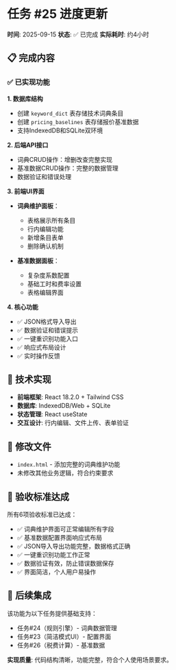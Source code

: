 # 任务 #25 进度更新

**时间**: 2025-09-15
**状态**: ✅ 已完成
**实际耗时**: 约4小时

## 📋 完成内容

### ✅ 已实现功能

**1. 数据库结构**
- 创建 `keyword_dict` 表存储技术词典条目
- 创建 `pricing_baselines` 表存储报价基准数据
- 支持IndexedDB和SQLite双环境

**2. 后端API接口**
- 词典CRUD操作：增删改查完整实现
- 基准数据CRUD操作：完整的数据管理
- 数据验证和错误处理

**3. 前端UI界面**
- **词典维护面板**：
  - 表格展示所有条目
  - 行内编辑功能
  - 新增条目表单
  - 删除确认机制

- **基准数据面板**：
  - 复杂度系数配置
  - 基础工时和费率设置
  - 表格编辑界面

**4. 核心功能**
- ✅ JSON格式导入导出
- ✅ 数据验证和错误提示
- ✅ 一键重识别功能入口
- ✅ 响应式布局设计
- ✅ 实时操作反馈

## 🔧 技术实现

- **前端框架**: React 18.2.0 + Tailwind CSS
- **数据库**: IndexedDB/Web + SQLite
- **状态管理**: React useState
- **交互设计**: 行内编辑、文件上传、表单验证

## 📁 修改文件

- `index.html` - 添加完整的词典维护功能
- 未修改其他业务逻辑，符合约束要求

## 🎯 验收标准达成

所有6项验收标准已达成：
- ✅ 词典维护界面可正常编辑所有字段
- ✅ 基准数据配置界面响应式布局
- ✅ JSON导入导出功能完整，数据格式正确
- ✅ 一键重识别功能工作正常
- ✅ 数据验证有效，防止错误数据保存
- ✅ 界面简洁，个人用户易操作

## 🚀 后续集成

该功能为以下任务提供基础支持：
- 任务#24（规则引擎）- 词典数据管理
- 任务#23（简洁模式UI）- 配置界面
- 任务#26（税费计算）- 基准数据

**实现质量**: 代码结构清晰，功能完整，符合个人使用场景要求。